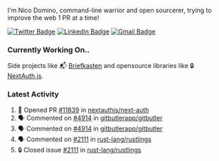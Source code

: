 
I'm Nico Domino, command-line warrior and open sourcerer, trying to improve the web 1 PR at a time!

[![Twitter Badge](https://img.shields.io/badge/-@ndom91-1ca0f1?style=flat-square&labelColor=1ca0f1&logo=twitter&logoColor=white&link=https://twitter.com/ndom91)](https://twitter.com/ndom91) [![Linkedin Badge](https://img.shields.io/badge/-ndom91-blue?style=flat-square&logo=Linkedin&logoColor=white&link=https://www.linkedin.com/in/ndom91/)](https://www.linkedin.com/in/ndom91/) [![Gmail Badge](https://img.shields.io/badge/-yo@ndo.dev-c14438?style=flat-square&logo=mail.ru&logoColor=white&link=mailto:yo@ndo.dev)](mailto:yo@ndo.dev)

### Currently Working On..

Side projects like 📬 [Briefkasten](https://briefkastenhq.com) and opensource libraries like 🔒 [NextAuth.js](https://github.com/nextauthjs/next-auth).

<!--START_SECTION_PROFILE_VIEWS:readme-info-->
<!--END_SECTION_PROFILE_VIEWS:readme-info-->

<!--START_SECTION_DAILY_COMMIT:readme-info-->
<!--END_SECTION_DAILY_COMMIT:readme-info-->

<!--START_SECTION_WEEKLY_COMMIT:readme-info-->
<!--END_SECTION_WEEKLY_COMMIT:readme-info-->

### Latest Activity

<!--START_SECTION:activity-->
1. 💪 Opened PR [#11839](https://github.com/nextauthjs/next-auth/pull/11839) in [nextauthjs/next-auth](https://github.com/nextauthjs/next-auth)
2. 🗣 Commented on [#4914](https://github.com/gitbutlerapp/gitbutler/issues/4914#issuecomment-2351487036) in [gitbutlerapp/gitbutler](https://github.com/gitbutlerapp/gitbutler)
3. 🗣 Commented on [#4914](https://github.com/gitbutlerapp/gitbutler/issues/4914#issuecomment-2351400023) in [gitbutlerapp/gitbutler](https://github.com/gitbutlerapp/gitbutler)
4. 🗣 Commented on [#2111](https://github.com/rust-lang/rustlings/issues/2111#issuecomment-2351082373) in [rust-lang/rustlings](https://github.com/rust-lang/rustlings)
5. 🔒 Closed issue [#2111](https://github.com/rust-lang/rustlings/issues/2111) in [rust-lang/rustlings](https://github.com/rust-lang/rustlings)
<!--END_SECTION:activity-->
